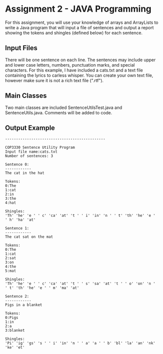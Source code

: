 # Assignment 2 - JAVA Programming

For this assignment, you will use your knowledge of arrays and ArrayLists to write a Java program 
that will input a file of sentences and output a report showing the tokens and shingles (defined below) 
for each sentence.

## Input Files

There will be one sentence on each line. The sentences may include upper and lower case letters, numbers, 
punctuation marks, and special characters. For this example, I have included a cats.txt and a text file 
containing the lyrics to carless whisper. You can create your own text file, however make sure it is not 
a rich text file (".rtf").

## Main Classes

Two main classes are included SentenceUtilsTest.java and SentenceUtils.java. Comments will be added to code.

## Output Example

```
----------------------------------------------

COP3330 Sentence Utility Program
Input file name:cats.txt
Number of sentences: 3

Sentence 0:
------------
The cat in the hat

Tokens:
0:The
1:cat
2:in
3:the
4:hat

Shingles:
'Th' 'he' 'e ' ' c' 'ca' 'at' 't ' ' i' 'in' 'n ' ' t' 'th' 'he' 'e ' ' h' 'ha' 'at' 

Sentence 1:
------------
The cat sat on the mat

Tokens:
0:The
1:cat
2:sat
3:on
4:the
5:mat

Shingles:
'Th' 'he' 'e ' ' c' 'ca' 'at' 't ' ' s' 'sa' 'at' 't ' ' o' 'on' 'n ' ' t' 'th' 'he' 'e ' ' m' 'ma' 'at' 

Sentence 2:
------------
Pigs in a blanket

Tokens:
0:Pigs
1:in
2:a
3:blanket

Shingles:
'Pi' 'ig' 'gs' 's ' ' i' 'in' 'n ' ' a' 'a ' ' b' 'bl' 'la' 'an' 'nk' 'ke' 'et'

```

